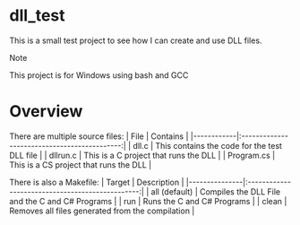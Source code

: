 # dll_test
This is a small test project to see how I can create and use DLL files.  

> [!NOTE]
> This project is for Windows using bash and GCC
 
# Overview
There are multiple source files:
| File       |                   Contains                   |
|------------|:--------------------------------------------:|
| dll.c      | This contains the code for the test DLL file |
| dllrun.c   |     This is a C project that runs the DLL    |
| Program.cs |    This is a CS project that runs the DLL    |

There is also a Makefile:
| Target        |                    Description                   |
|---------------|:------------------------------------------------:|
| all (default) |  Compiles the DLL File and the C and C# Programs |
| run           |            Runs the C and C# Programs            |
| clean         | Removes all files generated from the compilation |

